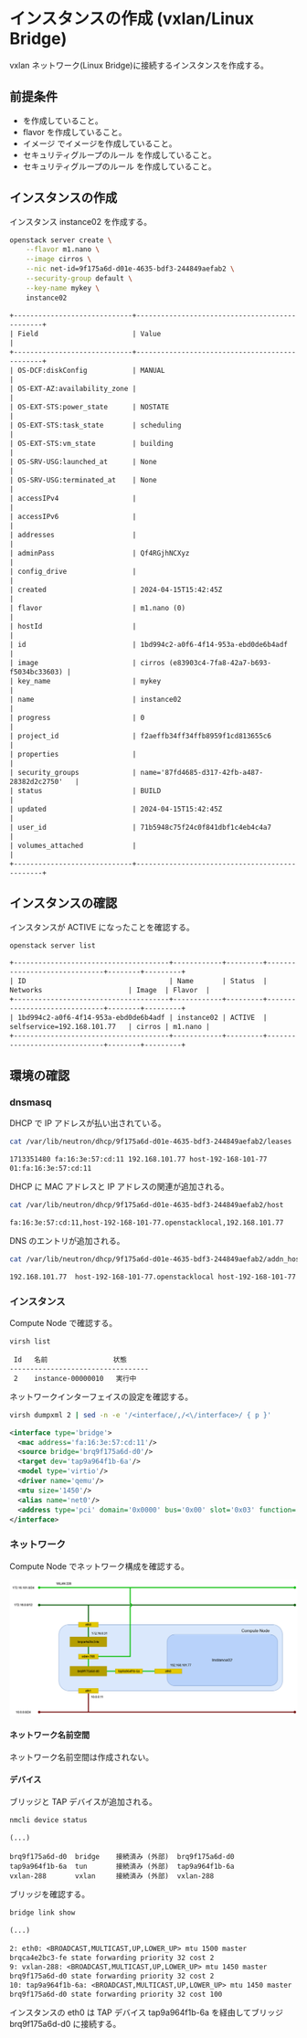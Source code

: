 # インスタンスの作成 (vxlan/Linux Bridge)

vxlan ネットワーク(Linux Bridge)に接続するインスタンスを作成する。

## 前提条件

* [](../network/linuxbridge_vxlan) を作成していること。
* flavor [](../flavor/m1_nano) を作成していること。
* イメージ [](../../installation/controller/glance) でイメージを作成していること。
* セキュリティグループのルール [](../security_group/icmp) を作成していること。
* セキュリティグループのルール [](../security_group/ssh) を作成していること。

## インスタンスの作成

インスタンス instance02 を作成する。

```sh
openstack server create \
    --flavor m1.nano \
    --image cirros \
    --nic net-id=9f175a6d-d01e-4635-bdf3-244849aefab2 \
    --security-group default \
    --key-name mykey \
    instance02
```

```
+-----------------------------+-----------------------------------------------+
| Field                       | Value                                         |
+-----------------------------+-----------------------------------------------+
| OS-DCF:diskConfig           | MANUAL                                        |
| OS-EXT-AZ:availability_zone |                                               |
| OS-EXT-STS:power_state      | NOSTATE                                       |
| OS-EXT-STS:task_state       | scheduling                                    |
| OS-EXT-STS:vm_state         | building                                      |
| OS-SRV-USG:launched_at      | None                                          |
| OS-SRV-USG:terminated_at    | None                                          |
| accessIPv4                  |                                               |
| accessIPv6                  |                                               |
| addresses                   |                                               |
| adminPass                   | Qf4RGjhNCXyz                                  |
| config_drive                |                                               |
| created                     | 2024-04-15T15:42:45Z                          |
| flavor                      | m1.nano (0)                                   |
| hostId                      |                                               |
| id                          | 1bd994c2-a0f6-4f14-953a-ebd0de6b4adf          |
| image                       | cirros (e83903c4-7fa8-42a7-b693-f5034bc33603) |
| key_name                    | mykey                                         |
| name                        | instance02                                    |
| progress                    | 0                                             |
| project_id                  | f2aeffb34ff34ffb8959f1cd813655c6              |
| properties                  |                                               |
| security_groups             | name='87fd4685-d317-42fb-a487-28382d2c2750'   |
| status                      | BUILD                                         |
| updated                     | 2024-04-15T15:42:45Z                          |
| user_id                     | 71b5948c75f24c0f841dbf1c4eb4c4a7              |
| volumes_attached            |                                               |
+-----------------------------+-----------------------------------------------+
```

## インスタンスの確認

インスタンスが ACTIVE になったことを確認する。

```sh
openstack server list
```

```
+--------------------------------------+------------+---------+------------------------------+--------+---------+
| ID                                   | Name       | Status  | Networks                     | Image  | Flavor  |
+--------------------------------------+------------+---------+------------------------------+--------+---------+
| 1bd994c2-a0f6-4f14-953a-ebd0de6b4adf | instance02 | ACTIVE  | selfservice=192.168.101.77   | cirros | m1.nano |
+--------------------------------------+------------+---------+------------------------------+--------+---------+

```

## 環境の確認

### dnsmasq

DHCP で IP アドレスが払い出されている。

```sh
cat /var/lib/neutron/dhcp/9f175a6d-d01e-4635-bdf3-244849aefab2/leases
```

```
1713351480 fa:16:3e:57:cd:11 192.168.101.77 host-192-168-101-77 01:fa:16:3e:57:cd:11
```

DHCP に MAC アドレスと IP アドレスの関連が追加される。

```sh
cat /var/lib/neutron/dhcp/9f175a6d-d01e-4635-bdf3-244849aefab2/host
```

```
fa:16:3e:57:cd:11,host-192-168-101-77.openstacklocal,192.168.101.77
```

DNS のエントリが追加される。

```sh
cat /var/lib/neutron/dhcp/9f175a6d-d01e-4635-bdf3-244849aefab2/addn_hosts
```

```
192.168.101.77  host-192-168-101-77.openstacklocal host-192-168-101-77
```

### インスタンス

Compute Node で確認する。

```sh
virsh list
```

```
 Id   名前                状態
----------------------------------
 2    instance-00000010   実行中
```

ネットワークインターフェイスの設定を確認する。

```sh
virsh dumpxml 2 | sed -n -e '/<interface/,/<\/interface>/ { p }'
```

```xml
<interface type='bridge'>
  <mac address='fa:16:3e:57:cd:11'/>
  <source bridge='brq9f175a6d-d0'/>
  <target dev='tap9a964f1b-6a'/>
  <model type='virtio'/>
  <driver name='qemu'/>
  <mtu size='1450'/>
  <alias name='net0'/>
  <address type='pci' domain='0x0000' bus='0x00' slot='0x03' function='0x0'/>
</interface>
```

### ネットワーク

Compute Node でネットワーク構成を確認する。

![Linux Bridge vxlan ネットワーク](../../_static/image/network_vxlan_instance_linuxbridge.png "Linux Bridge vxlan ネットワーク")

#### ネットワーク名前空間

ネットワーク名前空間は作成されない。

#### デバイス

ブリッジと TAP デバイスが追加される。

```sh
nmcli device status
```

```
(...)

brq9f175a6d-d0  bridge    接続済み (外部)  brq9f175a6d-d0
tap9a964f1b-6a  tun       接続済み (外部)  tap9a964f1b-6a
vxlan-288       vxlan     接続済み (外部)  vxlan-288
```

ブリッジを確認する。

```sh
bridge link show
```

```
(...)

2: eth0: <BROADCAST,MULTICAST,UP,LOWER_UP> mtu 1500 master brqca4e2bc3-fe state forwarding priority 32 cost 2
9: vxlan-288: <BROADCAST,MULTICAST,UP,LOWER_UP> mtu 1450 master brq9f175a6d-d0 state forwarding priority 32 cost 2
10: tap9a964f1b-6a: <BROADCAST,MULTICAST,UP,LOWER_UP> mtu 1450 master brq9f175a6d-d0 state forwarding priority 32 cost 100
```

インスタンスの eth0 は TAP デバイス tap9a964f1b-6a を経由してブリッジ brq9f175a6d-d0 に接続する。
